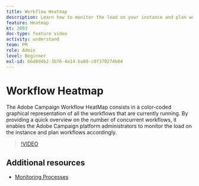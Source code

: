 ```yaml
---
title: Workflow Heatmap
description: Learn how to monitor the load on your instance and plan workflows accordingly.
feature: Heatmap
kt: 2093
doc-type: feature video
activity: understand
team: PM
role: Admin
level: Beginner
exl-id: b6d0d4b2-3b76-4e14-ba80-c0f370274b04
---
```

# Workflow Heatmap

The Adobe Campaign Workflow HeatMap consists in a color-coded graphical representation of all the workflows that are currently running. By providing a quick overview on the number of concurrent workflows, it enables the Adobe Campaign platform administrators to monitor the load on the instance and plan workflows accordingly.

>[!VIDEO](https://video.tv.adobe.com/v/25558?quality=12)

## Additional resources

* [Monitoring Processes](https://experienceleague.adobe.com/docs/campaign-classic/using/monitoring-campaign-classic/production-procedures/monitoring-processes.html)
